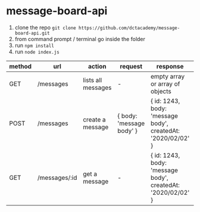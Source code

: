 # message-board-api

1. clone the repo `git clone https://github.com/dctacademy/message-board-api.git`
2. from command prompt / terminal go inside the folder 
3. run `npm install`
4. run `node index.js`

| method | url | action | request | response | auth |
|-----|-------|--------|---------|------| ------|
| GET | /messages | lists all messages | - | empty array or array of objects | no | 
| POST | /messages | create a message | { body: 'message body' } | { id: 1243, body: 'message body', createdAt: '2020/02/02' } | no |
| GET | /messages/:id | get a message | - | { id: 1243, body: 'message body', createdAt: '2020/02/02' } | no |
